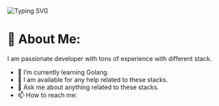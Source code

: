![Typing SVG](https://readme-typing-svg.demolab.com?font=Fira+Code&pause=1000&center=true&vCenter=true&random=false&width=435&lines=Hi+there+%F0%9F%91%8B;I+am+JulianDeBits%2C+aka+MK.)
# 💫 About Me:
I am passionate developer with tons of experience with different stack.
 - 🌱 I’m currently learning Golang.
 - 👯 I am available for any help related to these stacks.
 - 💬 Ask me about anything related to these stacks.
- 📫 How to reach me:
